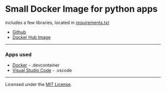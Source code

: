 # Small Docker Image for python apps
includes a few libraries, located in [requirements.txt](https://github.com/JacobMannix/docker_python/blob/master/.devcontainer/requirements.txt)
- [Github](https://github.com/JacobMannix/docker_python)
- [Docker Hub Image](https://hub.docker.com/repository/docker/jmannix3/docker_python)

---

### Apps used
- [Docker](https://www.docker.com/) - .devcontainer
- [Visual Studio Code](https://code.visualstudio.com/) - .vscode

---

Licensed under the [MIT License](LICENSE).